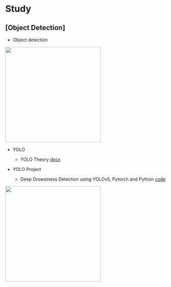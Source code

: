 # Study

## [Object Detection]
 * Object detection
<img src="https://user-images.githubusercontent.com/108512808/185796038-850edb1f-cefd-4795-86f8-22c7a7e6dd39.png" width="300" height="300">
 
 * YOLO
   * YOLO Theory [docx](https://github.com/chanbyeol01/Study/blob/main/YOLO/YOLO_Theory.docx)
 
 * YOLO Project
   * Deep Drowsiness Detection using YOLOv5, Pytorch and Python [code](https://github.com/chanbyeol01/Study/blob/main/YOLO/Deep%20Drowsiness%20Detection%20Tutorial.ipynb)

<img src="https://user-images.githubusercontent.com/108512808/185796201-2a0c7559-a00c-4d50-abb5-824b0a259f5a.png" width="300" height="300">
